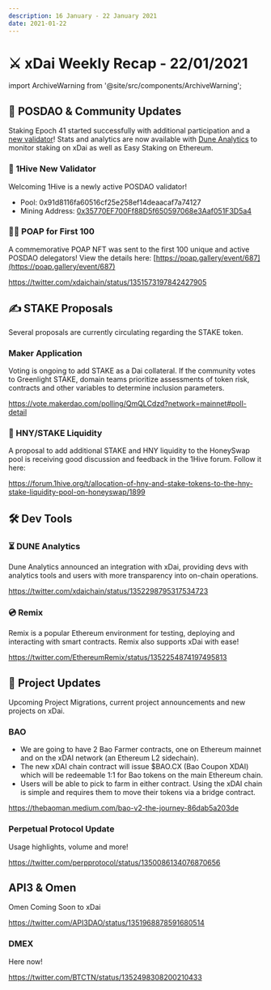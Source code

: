 ```yaml
---
description: 16 January - 22 January 2021
date: 2021-01-22
---
```


# ⚔️ xDai Weekly Recap - 22/01/2021

import ArchiveWarning from '@site/src/components/ArchiveWarning';

<ArchiveWarning />

## 🗻 POSDAO & Community Updates

Staking Epoch 41 started successfully with additional participation and a [new validator](xdai-weekly-recap-22-01-2021.md#1hive-new-validator)! Stats and analytics are now available with [Dune Analytics](xdai-weekly-recap-22-01-2021.md#dune-analytics) to monitor staking on xDai as well as Easy Staking on Ethereum.

### 🐝 1Hive New Validator

Welcoming 1Hive is a newly active POSDAO validator!

- Pool: 0x91d8116fa60516cf25e258ef14deaacaf7a74127
- Mining Address: [0x35770EF700Ff88D5f650597068e3Aaf051F3D5a4](https://gnosis.blockscout.com/address/0x35770EF700Ff88D5f650597068e3Aaf051F3D5a4/validations)

### 👨🚀 POAP for First 100

A commemorative POAP NFT was sent to the first 100 unique and active POSDAO delegators! View the details here: [https://poap.gallery/event/687](https://poap.gallery/event/687)

https://twitter.com/xdaichain/status/1351573197842427905

## ✍ STAKE Proposals

Several proposals are currently circulating regarding the STAKE token.

### Maker Application

Voting is ongoing to add STAKE as a Dai collateral. If the community votes to Greenlight STAKE, domain teams prioritize assessments of token risk, contracts and other variables to determine inclusion parameters.

https://vote.makerdao.com/polling/QmQLCdzd?network=mainnet#poll-detail

### 🍯 HNY/STAKE Liquidity

A proposal to add additional STAKE and HNY liquidity to the HoneySwap pool is receiving good discussion and feedback in the 1Hive forum. Follow it here:

https://forum.1hive.org/t/allocation-of-hny-and-stake-tokens-to-the-hny-stake-liquidity-pool-on-honeyswap/1899

## 🛠 Dev Tools

### ⏳ DUNE Analytics

Dune Analytics announced an integration with xDai, providing devs with analytics tools and users with more transparency into on-chain operations.

https://twitter.com/xdaichain/status/1352298795317534723

### 💿 Remix

Remix is a popular Ethereum environment for testing, deploying and interacting with smart contracts. Remix also supports xDai with ease!

https://twitter.com/EthereumRemix/status/1352254874197495813

## 🦋 Project Updates

Upcoming Project Migrations, current project announcements and new projects on xDai.

### BAO

- We are going to have 2 Bao Farmer contracts, one on Ethereum mainnet and on the xDAI network (an Ethereum L2 sidechain).
- The new xDAI chain contract will issue $BAO.CX (Bao Coupon XDAI) which will be redeemable 1:1 for Bao tokens on the main Ethereum chain.
- Users will be able to pick to farm in either contract. Using the xDAI chain is simple and requires them to move their tokens via a bridge contract.

https://thebaoman.medium.com/bao-v2-the-journey-86dab5a203de

### Perpetual Protocol Update

Usage highlights, volume and more!

https://twitter.com/perpprotocol/status/1350086134076870656

## API3 & Omen

Omen Coming Soon to xDai

https://twitter.com/API3DAO/status/1351968878591680514

### DMEX

Here now!

https://twitter.com/BTCTN/status/1352498308200210433
